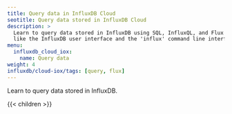 ```yaml
---
title: Query data in InfluxDB Cloud
seotitle: Query data stored in InfluxDB Cloud
description: >
  Learn to query data stored in InfluxDB using SQL, InfluxQL, and Flux using tools
  like the InfluxDB user interface and the 'influx' command line interface.
menu:
  influxdb_cloud_iox:
    name: Query data
weight: 4
influxdb/cloud-iox/tags: [query, flux]
---
```


Learn to query data stored in InfluxDB.

<!-- using SQL, InfluxQL, and Flux using tools
like the InfluxDB user interface and the 'influx' command line interface. -->

{{< children >}}
